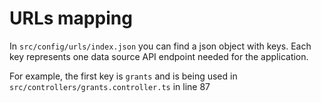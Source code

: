 # URLs mapping

In `src/config/urls/index.json` you can find a json object with keys. Each key represents one data source API endpoint needed for the application.

For example, the first key is `grants` and is being used in `src/controllers/grants.controller.ts` in line 87
